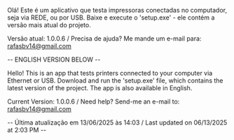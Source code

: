 Olá! Este é um aplicativo que testa impressoras conectadas no computador, seja via REDE, ou por USB.
Baixe e execute o 'setup.exe' - ele contém a versão mais atual do projeto.

Versão atual: 1.0.0.6 / 
Precisa de ajuda? Me mande um e-mail para: rafasbv14@gmail.com

-- ENGLISH VERSION BELOW --

Hello! This is an app that tests printers connected to your computer via Ethernet or USB.
Download and run the 'setup.exe' file, which contains the latest version of the project.
The app is also available in English.

Current Version: 1.0.0.6 / 
Need help? Send-me an e-mail to: rafasbv14@gmail.com





-- Última atualização em 13/06/2025 às 14:03 / Last updated on 06/13/2025 at 2:03 PM --
